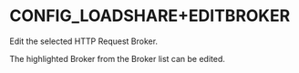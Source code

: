 # CONFIG_LOADSHARE+EDITBROKER

Edit the selected HTTP Request Broker. 

The highlighted Broker from the Broker list can be edited.
 
